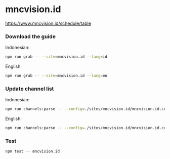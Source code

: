 # mncvision.id

https://www.mncvision.id/schedule/table

### Download the guide

Indonesian:

```sh
npm run grab -- --site=mncvision.id --lang=id
```

English:

```sh
npm run grab -- --site=mncvision.id --lang=en
```

### Update channel list

Indonesian:

```sh
npm run channels:parse -- --config=./sites/mncvision.id/mncvision.id.config.js --output=./sites/mncvision.id/mncvision.id_id.channels.xml --set=lang:id
```

English:

```sh
npm run channels:parse -- --config=./sites/mncvision.id/mncvision.id.config.js --output=./sites/mncvision.id/mncvision.id_en.channels.xml --set=lang:en
```

### Test

```sh
npm test -- mncvision.id
```

